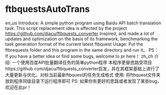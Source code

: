 # ftbquestsAutoTrans
en_us
Introduce:
A simple python program using Baidu API batch translation task.
This script replacement idea is affected by the project https://github.com/djacu/ftbquests_converter Inspired, and made a lot of updates and optimization on the basis of its framework, benchmarking the task generation format of the current latest ftbquest
Usage:
Put the ftbrequests folder and this program in the same directory and run it。
PS：
If you have a better idea or find some bugs, welcome to pr here！
zh_ch
介绍:
一个使用百度API批量翻译任务的简单python程序
本程序更替思路受项目https://github.com/djacu/ftbquests_converter启发，并在其框架基础上进行了大量更新与优化，对标当前最新ftbquest的任务生成格式
使用:
将ftbquest文件夹放到程序同级目录下运行程序即可
PS:
如果你有更好的思路或者发现了某些bug，欢迎在此pr！
